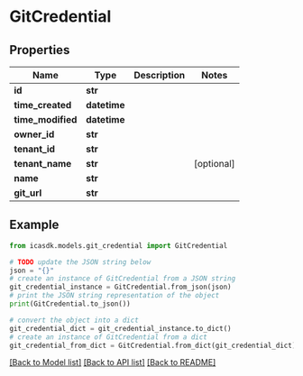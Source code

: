 # GitCredential


## Properties

Name | Type | Description | Notes
------------ | ------------- | ------------- | -------------
**id** | **str** |  | 
**time_created** | **datetime** |  | 
**time_modified** | **datetime** |  | 
**owner_id** | **str** |  | 
**tenant_id** | **str** |  | 
**tenant_name** | **str** |  | [optional] 
**name** | **str** |  | 
**git_url** | **str** |  | 

## Example

```python
from icasdk.models.git_credential import GitCredential

# TODO update the JSON string below
json = "{}"
# create an instance of GitCredential from a JSON string
git_credential_instance = GitCredential.from_json(json)
# print the JSON string representation of the object
print(GitCredential.to_json())

# convert the object into a dict
git_credential_dict = git_credential_instance.to_dict()
# create an instance of GitCredential from a dict
git_credential_from_dict = GitCredential.from_dict(git_credential_dict)
```
[[Back to Model list]](../README.md#documentation-for-models) [[Back to API list]](../README.md#documentation-for-api-endpoints) [[Back to README]](../README.md)


